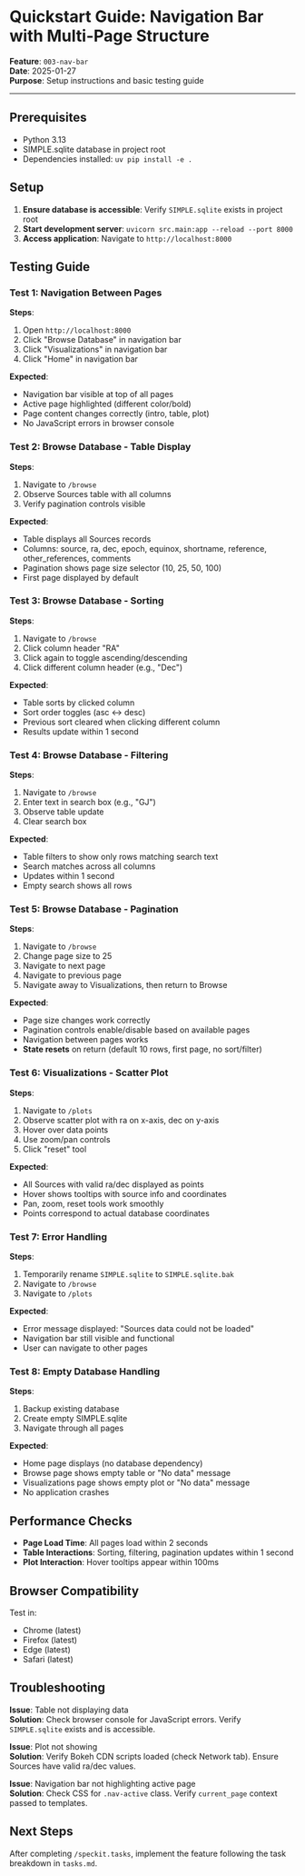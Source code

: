 # Quickstart Guide: Navigation Bar with Multi-Page Structure

**Feature**: `003-nav-bar`  
**Date**: 2025-01-27  
**Purpose**: Setup instructions and basic testing guide

---

## Prerequisites

- Python 3.13
- SIMPLE.sqlite database in project root
- Dependencies installed: `uv pip install -e .`

## Setup

1. **Ensure database is accessible**: Verify `SIMPLE.sqlite` exists in project root
2. **Start development server**: `uvicorn src.main:app --reload --port 8000`
3. **Access application**: Navigate to `http://localhost:8000`

## Testing Guide

### Test 1: Navigation Between Pages

**Steps**:
1. Open `http://localhost:8000`
2. Click "Browse Database" in navigation bar
3. Click "Visualizations" in navigation bar
4. Click "Home" in navigation bar

**Expected**: 
- Navigation bar visible at top of all pages
- Active page highlighted (different color/bold)
- Page content changes correctly (intro, table, plot)
- No JavaScript errors in browser console

### Test 2: Browse Database - Table Display

**Steps**:
1. Navigate to `/browse`
2. Observe Sources table with all columns
3. Verify pagination controls visible

**Expected**:
- Table displays all Sources records
- Columns: source, ra, dec, epoch, equinox, shortname, reference, other_references, comments
- Pagination shows page size selector (10, 25, 50, 100)
- First page displayed by default

### Test 3: Browse Database - Sorting

**Steps**:
1. Navigate to `/browse`
2. Click column header "RA"
3. Click again to toggle ascending/descending
4. Click different column header (e.g., "Dec")

**Expected**:
- Table sorts by clicked column
- Sort order toggles (asc ↔ desc)
- Previous sort cleared when clicking different column
- Results update within 1 second

### Test 4: Browse Database - Filtering

**Steps**:
1. Navigate to `/browse`
2. Enter text in search box (e.g., "GJ")
3. Observe table update
4. Clear search box

**Expected**:
- Table filters to show only rows matching search text
- Search matches across all columns
- Updates within 1 second
- Empty search shows all rows

### Test 5: Browse Database - Pagination

**Steps**:
1. Navigate to `/browse`
2. Change page size to 25
3. Navigate to next page
4. Navigate to previous page
5. Navigate away to Visualizations, then return to Browse

**Expected**:
- Page size changes work correctly
- Pagination controls enable/disable based on available pages
- Navigation between pages works
- **State resets** on return (default 10 rows, first page, no sort/filter)

### Test 6: Visualizations - Scatter Plot

**Steps**:
1. Navigate to `/plots`
2. Observe scatter plot with ra on x-axis, dec on y-axis
3. Hover over data points
4. Use zoom/pan controls
5. Click "reset" tool

**Expected**:
- All Sources with valid ra/dec displayed as points
- Hover shows tooltips with source info and coordinates
- Pan, zoom, reset tools work smoothly
- Points correspond to actual database coordinates

### Test 7: Error Handling

**Steps**:
1. Temporarily rename `SIMPLE.sqlite` to `SIMPLE.sqlite.bak`
2. Navigate to `/browse`
3. Navigate to `/plots`

**Expected**:
- Error message displayed: "Sources data could not be loaded"
- Navigation bar still visible and functional
- User can navigate to other pages

### Test 8: Empty Database Handling

**Steps**:
1. Backup existing database
2. Create empty SIMPLE.sqlite
3. Navigate through all pages

**Expected**:
- Home page displays (no database dependency)
- Browse page shows empty table or "No data" message
- Visualizations page shows empty plot or "No data" message
- No application crashes

## Performance Checks

- **Page Load Time**: All pages load within 2 seconds
- **Table Interactions**: Sorting, filtering, pagination updates within 1 second
- **Plot Interaction**: Hover tooltips appear within 100ms

## Browser Compatibility

Test in:
- Chrome (latest)
- Firefox (latest)
- Edge (latest)
- Safari (latest)

## Troubleshooting

**Issue**: Table not displaying data  
**Solution**: Check browser console for JavaScript errors. Verify `SIMPLE.sqlite` exists and is accessible.

**Issue**: Plot not showing  
**Solution**: Verify Bokeh CDN scripts loaded (check Network tab). Ensure Sources have valid ra/dec values.

**Issue**: Navigation bar not highlighting active page  
**Solution**: Check CSS for `.nav-active` class. Verify `current_page` context passed to templates.

## Next Steps

After completing `/speckit.tasks`, implement the feature following the task breakdown in `tasks.md`.


